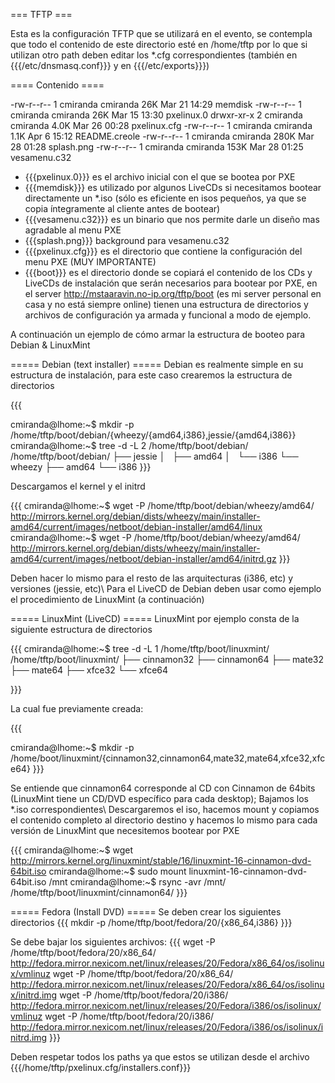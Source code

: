 === TFTP  ===

Esta es la configuración TFTP que se utilizará en el evento, se contempla que todo el contenido de este directorio esté en /home/tftp por lo que si utilizan otro path deben editar los *.cfg correspondientes (también en {{{/etc/dnsmasq.conf}}} y en {{{/etc/exports}}})

==== Contenido ====

-rw-r--r--  1 cmiranda cmiranda  26K Mar 21 14:29 memdisk
-rw-r--r--  1 cmiranda cmiranda  26K Mar 15 13:30 pxelinux.0
drwxr-xr-x  2 cmiranda cmiranda 4.0K Mar 26 00:28 pxelinux.cfg
-rw-r--r--  1 cmiranda cmiranda 1.1K Apr  6 15:12 README.creole
-rw-r--r--  1 cmiranda cmiranda 280K Mar 28 01:28 splash.png
-rw-r--r--  1 cmiranda cmiranda 153K Mar 28 01:25 vesamenu.c32


* {{{pxelinux.0}}} es el archivo inicial con el que se bootea por PXE
* {{{memdisk}}} es utilizado por algunos LiveCDs si necesitamos bootear directamente un *.iso (sólo es eficiente en isos pequeños, ya que se copia íntegramente al cliente antes de bootear)
* {{{vesamenu.c32}}} es un binario que nos permite darle un diseño mas agradable al menu PXE
* {{{splash.png}}} background para vesamenu.c32
* {{{pxelinux.cfg}}} es el directorio que contiene la configuración del menu PXE (MUY IMPORTANTE)
* {{{boot}}} es el directorio donde se copiará el contenido de los CDs y LiveCDs de instalación que serán necesarios para bootear por PXE, en el server http://mstaaravin.no-ip.org/tftp/boot (es mi server personal en casa y no está siempre online) tienen una estructura de directorios y archivos de configuración ya armada y funcional a modo de ejemplo.

A continuación un ejemplo de cómo armar la estructura de booteo para Debian & LinuxMint

===== Debian (text installer) =====
Debian es realmente simple en su estructura de instalación, para este caso crearemos la estructura de directorios

{{{

cmiranda@lhome:~$ mkdir -p /home/tftp/boot/debian/{wheezy/{amd64,i386},jessie/{amd64,i386}}
cmiranda@lhome:~$ tree -d -L 2 /home/tftp/boot/debian/
/home/tftp/boot/debian/
├── jessie
│   ├── amd64
│   └── i386
└── wheezy
    ├── amd64
    └── i386
}}}

Descargamos el kernel y el initrd

{{{
cmiranda@lhome:~$ wget -P /home/tftp/boot/debian/wheezy/amd64/ http://mirrors.kernel.org/debian/dists/wheezy/main/installer-amd64/current/images/netboot/debian-installer/amd64/linux
cmiranda@lhome:~$ wget -P /home/tftp/boot/debian/wheezy/amd64/ http://mirrors.kernel.org/debian/dists/wheezy/main/installer-amd64/current/images/netboot/debian-installer/amd64/initrd.gz
}}}

Deben hacer lo mismo para el resto de las arquitecturas (i386, etc) y versiones (jessie, etc)\\
Para el LiveCD de Debian deben usar como ejemplo el procedimiento de LinuxMint (a continuación)

===== LinuxMint (LiveCD) =====
LinuxMint por ejemplo consta de la siguiente estructura de directorios

{{{
cmiranda@lhome:~$ tree -d -L 1 /home/tftp/boot/linuxmint/
/home/tftp/boot/linuxmint/
├── cinnamon32
├── cinnamon64
├── mate32
├── mate64
├── xfce32
└── xfce64

}}}

La cual fue previamente creada:

{{{

cmiranda@lhome:~$ mkdir -p /home/boot/linuxmint/{cinnamon32,cinnamon64,mate32,mate64,xfce32,xfce64}
}}}

Se entiende que cinnamon64 corresponde al CD con Cinnamon de 64bits (LinuxMint tiene un CD/DVD específico para cada desktop); Bajamos los *.iso correspondientes\\
Descargaremos el iso, hacemos mount y copiamos el contenido completo al directorio destino y hacemos lo mismo para cada versión de LinuxMint que necesitemos bootear por PXE

{{{
cmiranda@lhome:~$ wget http://mirrors.kernel.org/linuxmint/stable/16/linuxmint-16-cinnamon-dvd-64bit.iso
cmiranda@lhome:~$ sudo mount linuxmint-16-cinnamon-dvd-64bit.iso /mnt
cmiranda@lhome:~$ rsync -avr /mnt/ /home/tftp/boot/linuxmint/cinnamon64/
}}}


===== Fedora (Install DVD) =====
Se deben crear los siguientes directorios
{{{
mkdir -p /home/tftp/boot/fedora/20/{x86_64,i386}
}}}

Se debe bajar los siguientes archivos:
{{{
wget -P /home/tftp/boot/fedora/20/x86_64/ http://fedora.mirror.nexicom.net/linux/releases/20/Fedora/x86_64/os/isolinux/vmlinuz
wget -P /home/tftp/boot/fedora/20/x86_64/ http://fedora.mirror.nexicom.net/linux/releases/20/Fedora/x86_64/os/isolinux/initrd.img
wget -P /home/tftp/boot/fedora/20/i386/ http://fedora.mirror.nexicom.net/linux/releases/20/Fedora/i386/os/isolinux/vmlinuz
wget -P /home/tftp/boot/fedora/20/i386/ http://fedora.mirror.nexicom.net/linux/releases/20/Fedora/i386/os/isolinux/initrd.img
}}}

Deben respetar todos los paths ya que estos se utilizan desde el archivo {{{/home/tftp/pxelinux.cfg/installers.conf}}}


